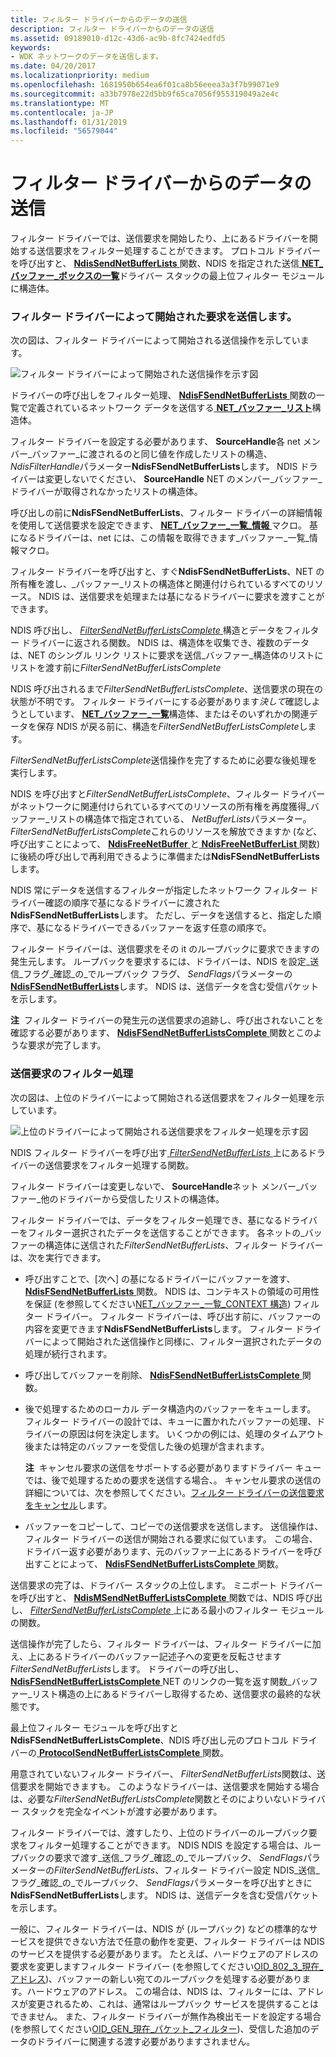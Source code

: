 ```yaml
---
title: フィルター ドライバーからのデータの送信
description: フィルター ドライバーからのデータの送信
ms.assetid: 09189010-d12c-43d6-ac9b-8fc7424edfd5
keywords:
- WDK ネットワークのデータを送信します。
ms.date: 04/20/2017
ms.localizationpriority: medium
ms.openlocfilehash: 1681950b654ea6f01ca8b56eeea3a3f7b99071e9
ms.sourcegitcommit: a33b7978e22d5bb9f65ca7056f955319049a2e4c
ms.translationtype: MT
ms.contentlocale: ja-JP
ms.lasthandoff: 01/31/2019
ms.locfileid: "56579044"
---
```

# <a name="sending-data-from-a-filter-driver"></a>フィルター ドライバーからのデータの送信





フィルター ドライバーでは、送信要求を開始したり、上にあるドライバーを開始する送信要求をフィルター処理することができます。 プロトコル ドライバーを呼び出すと、 [ **NdisSendNetBufferLists** ](https://msdn.microsoft.com/library/windows/hardware/ff564535)関数、NDIS を指定された送信[ **NET\_バッファー\_ボックスの一覧**](https://msdn.microsoft.com/library/windows/hardware/ff568388)ドライバー スタックの最上位フィルター モジュールに構造体。

### <a name="send-requests-initiated-by-a-filter-driver"></a>フィルター ドライバーによって開始された要求を送信します。

次の図は、フィルター ドライバーによって開始される送信操作を示しています。

![フィルター ドライバーによって開始された送信操作を示す図](images/filtersend.png)

ドライバーの呼び出しをフィルター処理、 [ **NdisFSendNetBufferLists** ](https://msdn.microsoft.com/library/windows/hardware/ff562616)関数の一覧で定義されているネットワーク データを送信する[ **NET\_バッファー\_リスト**](https://msdn.microsoft.com/library/windows/hardware/ff568388)構造体。

フィルター ドライバーを設定する必要があります、 **SourceHandle**各 net メンバー\_バッファー\_に渡されるのと同じ値を作成したリストの構造、 *NdisFilterHandle*パラメーター**NdisFSendNetBufferLists**します。 NDIS ドライバーは変更しないでください、 **SourceHandle** NET のメンバー\_バッファー\_ドライバーが取得されなかったリストの構造体。

呼び出しの前に**NdisFSendNetBufferLists**、フィルター ドライバーの詳細情報を使用して送信要求を設定できます、 [ **NET\_バッファー\_一覧\_情報** ](https://msdn.microsoft.com/library/windows/hardware/ff568401)マクロ。 基になるドライバーは、net には、この情報を取得できます\_バッファー\_一覧\_情報マクロ。

フィルター ドライバーを呼び出すと、すぐ**NdisFSendNetBufferLists**、NET の所有権を渡し、\_バッファー\_リストの構造体と関連付けられているすべてのリソース。 NDIS は、送信要求を処理または基になるドライバーに要求を渡すことができます。

NDIS 呼び出し、 [ *FilterSendNetBufferListsComplete* ](https://msdn.microsoft.com/library/windows/hardware/ff549967)構造とデータをフィルター ドライバーに返される関数。 NDIS は、構造体を収集でき、複数のデータは、NET のシングル リンク リストに要求を送信\_バッファー\_構造体のリストにリストを渡す前に*FilterSendNetBufferListsComplete*

NDIS 呼び出されるまで*FilterSendNetBufferListsComplete*、送信要求の現在の状態が不明です。 フィルター ドライバーにする必要があります*決して*確認しようとしています、 [ **NET\_バッファー\_一覧**](https://msdn.microsoft.com/library/windows/hardware/ff568388)構造体、またはそのいずれかの関連データを保存 NDIS が戻る前に、構造を*FilterSendNetBufferListsComplete*します。

*FilterSendNetBufferListsComplete*送信操作を完了するために必要な後処理を実行します。

NDIS を呼び出すと*FilterSendNetBufferListsComplete*、フィルター ドライバーがネットワークに関連付けられているすべてのリソースの所有権を再度獲得\_バッファー\_リストの構造体で指定されている、 *NetBufferLists*パラメーター。 *FilterSendNetBufferListsComplete*これらのリソースを解放できますか (など、呼び出すことによって、 [ **NdisFreeNetBuffer** ](https://msdn.microsoft.com/library/windows/hardware/ff562582)と[ **NdisFreeNetBufferList** ](https://msdn.microsoft.com/library/windows/hardware/ff562583)関数) に後続の呼び出しで再利用できるように準備または**NdisFSendNetBufferLists**します。

NDIS 常にデータを送信するフィルターが指定したネットワーク フィルター ドライバー確認の順序で基になるドライバーに渡された**NdisFSendNetBufferLists**します。 ただし、データを送信すると、指定した順序で、基になるドライバーできるバッファーを返す任意の順序で。

フィルター ドライバーは、送信要求をその it のループバックに要求できますの発生元します。 ループバックを要求するには、ドライバーは、NDIS を設定\_送信\_フラグ\_確認\_の\_でループバック フラグ、 *SendFlags*パラメーターの[ **NdisFSendNetBufferLists**](https://msdn.microsoft.com/library/windows/hardware/ff562616)します。 NDIS は、送信データを含む受信パケットを示します。

**注**  フィルター ドライバーの発生元の送信要求の追跡し、呼び出されないことを確認する必要があります、 [ **NdisFSendNetBufferListsComplete** ](https://msdn.microsoft.com/library/windows/hardware/ff562618)関数とこのような要求が完了します。

 

### <a name="filtering-send-requests"></a>送信要求のフィルター処理

次の図は、上位のドライバーによって開始される送信要求をフィルター処理を示しています。

![上位のドライバーによって開始される送信要求をフィルター処理を示す図](images/sendfilter.png)

NDIS フィルター ドライバーを呼び出す[ *FilterSendNetBufferLists* ](https://msdn.microsoft.com/library/windows/hardware/ff549966)上にあるドライバーの送信要求をフィルター処理する関数。

フィルター ドライバーは変更しないで、 **SourceHandle**ネット メンバー\_バッファー\_他のドライバーから受信したリストの構造体。

フィルター ドライバーでは、データをフィルター処理でき、基になるドライバーをフィルター選択されたデータを送信することができます。 各ネットの\_バッファーの構造体に送信された*FilterSendNetBufferLists*、フィルター ドライバーは、次を実行できます。

-   呼び出すことで、[次へ] の基になるドライバーにバッファーを渡す、 [ **NdisFSendNetBufferLists** ](https://msdn.microsoft.com/library/windows/hardware/ff562616)関数。 NDIS は、コンテキストの領域の可用性を保証 (を参照してください[NET\_バッファー\_一覧\_CONTEXT 構造](net-buffer-list-context-structure.md)) フィルター ドライバー。 フィルター ドライバーは、呼び出す前に、バッファーの内容を変更できます**NdisFSendNetBufferLists**します。 フィルター ドライバーによって開始された送信操作と同様に、フィルター選択されたデータの処理が続行されます。

-   呼び出してバッファーを削除、 [ **NdisFSendNetBufferListsComplete** ](https://msdn.microsoft.com/library/windows/hardware/ff562618)関数。

-   後で処理するためのローカル データ構造内のバッファーをキューします。 フィルター ドライバーの設計では、キューに置かれたバッファーの処理、ドライバーの原因は何を決定します。 いくつかの例には、処理のタイムアウト後または特定のバッファーを受信した後の処理が含まれます。

    **注**  キャンセル要求の送信をサポートする必要がありますドライバー キューでは、後で処理するための要求を送信する場合、。 キャンセル要求の送信の詳細については、次を参照してください。[フィルター ドライバーの送信要求をキャンセル](canceling-a-send-request-in-a-filter-driver.md)します。

     

-   バッファーをコピーして、コピーでの送信要求を送信します。 送信操作は、フィルター ドライバーの送信が開始される要求に似ています。 この場合、ドライバー返す必要があります、元のバッファー上にあるドライバーを呼び出すことによって、 [ **NdisFSendNetBufferListsComplete** ](https://msdn.microsoft.com/library/windows/hardware/ff562618)関数。

送信要求の完了は、ドライバー スタックの上位します。 ミニポート ドライバーを呼び出すと、 [ **NdisMSendNetBufferListsComplete** ](https://msdn.microsoft.com/library/windows/hardware/ff563668)関数では、NDIS 呼び出し、 [ *FilterSendNetBufferListsComplete* ](https://msdn.microsoft.com/library/windows/hardware/ff549967)上にある最小のフィルター モジュールの関数。

送信操作が完了したら、フィルター ドライバーは、フィルター ドライバーに加え、上にあるドライバーのバッファー記述子への変更を反転させます*FilterSendNetBufferLists*します。 ドライバーの呼び出し、 [ **NdisFSendNetBufferListsComplete** ](https://msdn.microsoft.com/library/windows/hardware/ff562618) NET のリンクの一覧を返す関数\_バッファー\_リスト構造の上にあるドライバーし取得するため、送信要求の最終的な状態です。

最上位フィルター モジュールを呼び出すと**NdisFSendNetBufferListsComplete**、NDIS 呼び出し元のプロトコル ドライバーの[ **ProtocolSendNetBufferListsComplete** ](https://msdn.microsoft.com/library/windows/hardware/ff570268)関数。

用意されていないフィルター ドライバー、 *FilterSendNetBufferLists*関数は、送信要求を開始できますも。 このようなドライバーは、送信要求を開始する場合は、必要な*FilterSendNetBufferListsComplete*関数とそのによりいないドライバー スタックを完全なイベントが渡す必要があります。

フィルター ドライバーでは、渡すしたり、上位のドライバーのループバック要求をフィルター処理することができます。 NDIS NDIS を設定する場合は、ループバックの要求で渡す\_送信\_フラグ\_確認\_の\_でループバック、 *SendFlags*パラメーターの*FilterSendNetBufferLists*、フィルター ドライバー設定 NDIS\_送信\_フラグ\_確認\_の\_でループバック、 *SendFlags*パラメーターを呼び出すときに**NdisFSendNetBufferLists**します。 NDIS は、送信データを含む受信パケットを示します。

一般に、フィルター ドライバーは、NDIS が (ループバック) などの標準的なサービスを提供できない方法で任意の動作を変更、フィルター ドライバーは NDIS のサービスを提供する必要があります。 たとえば、ハードウェアのアドレスの要求を変更しますフィルター ドライバー (を参照してください[OID\_802\_3\_現在\_アドレス](https://msdn.microsoft.com/library/windows/hardware/ff569069))、バッファーの新しい宛てのループバックを処理する必要があります。ハードウェアのアドレス。 この場合は、NDIS は、フィルターには、アドレスが変更されるため、これは、通常はループバック サービスを提供することはできません。 また、フィルター ドライバーが無作為検出モードを設定する場合 (を参照してください[OID\_GEN\_現在\_パケット\_フィルター](https://msdn.microsoft.com/library/windows/hardware/ff569575))、受信した追加のデータのドライバーに関連する渡す必要がありますされません。

 

 





